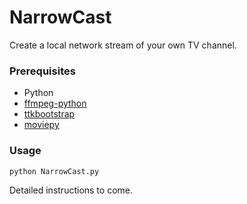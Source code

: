 # NarrowCast

Create a local network stream of your own TV channel.

### Prerequisites

- Python
- [ffmpeg-python](https://pypi.org/project/ffmpeg-python/)
- [ttkbootstrap](https://ttkbootstrap.readthedocs.io/en/latest/gettingstarted/installation/)
- [moviepy](https://zulko.github.io/moviepy/install.html)

### Usage

```
python NarrowCast.py
```

Detailed instructions to come.
